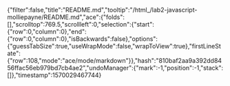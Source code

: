 {"filter":false,"title":"README.md","tooltip":"/html_/lab2-javascript-molliepayne/README.md","ace":{"folds":[],"scrolltop":769.5,"scrollleft":0,"selection":{"start":{"row":0,"column":0},"end":{"row":0,"column":0},"isBackwards":false},"options":{"guessTabSize":true,"useWrapMode":false,"wrapToView":true},"firstLineState":{"row":108,"mode":"ace/mode/markdown"}},"hash":"810baf2aa9a392dd8456ffac56eb979bd7cb4ae2","undoManager":{"mark":-1,"position":-1,"stack":[]},"timestamp":1570029467744}
